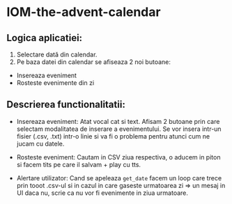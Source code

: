 # IOM-the-advent-calendar

## Logica aplicatiei:

1. Selectare dată din calendar.
2. Pe baza datei din calendar se afiseaza 2 noi butoane: 
 
 - Insereaza eveniment
 - Rosteste evenimente din zi

## Descrierea functionalitatii:

- Insereaza eveniment: 
Atat vocal cat si text. Afisam 2 butoane prin care selectam modalitatea de inserare a evenimentului.
Se vor insera intr-un fisier (.csv, .txt) intr-o linie si va fi o problema pentru atunci cum ne jucam cu datele.

- Rosteste eveniment:
Cautam in CSV ziua respectiva, o aducem in piton si facem tits pe care il salvam + play cu tts.

- Alertare utilizator:
Cand se apeleaza `get_date` facem un loop care trece prin tooot .csv-ul si in cazul in care gaseste urmatoarea zi => un mesaj in UI
daca nu, scrie ca nu vor fi evenimente in ziua urmatoare.

                                                         
                                                         

